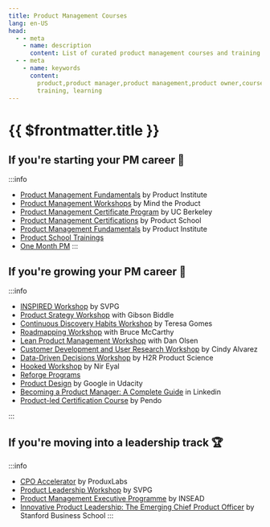 ```yaml
---
title: Product Management Courses
lang: en-US
head:
  - - meta
    - name: description
      content: List of curated product management courses and training
  - - meta
    - name: keywords
      content:
        product,product manager,product management,product owner,courses,
        training, learning
---
```


# {{ $frontmatter.title }}

## If you're starting your PM career :muscle:

:::info

- [Product Management Fundamentals](https://productinstitute.com/) by Product
  Institute
- [Product Management Workshops](https://www.mindtheproduct.com/product-management-training/)
  by Mind the Product
- [Product Management Certificate Program](https://executive.berkeley.edu/programs/product-management)
  by UC Berkeley
- [Product Management Certifications](https://productschool.com/product-management-certification)
  by Product School
- [Product Management Fundamentals](https://productinstitute.com/) by Product
  Institute
- [Product School Trainings](https://productschool.com/)
- [One Month PM](https://onemonthpm.com/) :::

## If you're growing your PM career :rocket:

:::info

- [INSPIRED Workshop](https://www.svpg.com/inspired-workshop/) by SVPG
- [Product Srategy Workshop](https://www.gibsonbiddle.com/workshops) with Gibson
  Biddle
- [Continuous Discovery Habits Workshop](https://www.producttalk.org/workshops/)
  by Teresa Gomes
- [Roadmapping Workshop](https://www.productculture.org/workshops) with Bruce
  McCarthy
- [Lean Product Management Workshop](https://dan-olsen.com/workshops/) with Dan
  Olsen
- [Customer Development and User Research Workshop](https://www.cindyalvarez.com/workshops/)
  by Cindy Alvarez
- [Data-Driven Decisions Workshop](https://www.h2rproductscience.com/data-driven-product-decisions-workshop)
  by H2R Product Science
- [Hooked Workshop](https://www.nirandfar.com/hooked-workshop/) by Nir Eyal
- [Reforge Programs](https://www.reforge.com/all-programs)
- [Product Design](https://www.udacity.com/course/product-design--ud509) by
  Google in Udacity
- [Becoming a Product Manager: A Complete Guide](https://www.linkedin.com/learning/paths/become-a-product-manager-2)
  in Linkedin
- [Product-led Certification Course](https://www.productledcertified.com/get-started)
  by Pendo

:::

## If you're moving into a leadership track :trophy:

:::info

- [CPO Accelerator](https://www.cpoaccelerator.com/) by ProduxLabs
- [Product Leadership Workshop](https://www.svpg.com/empowered-workshop/) by
  SVPG
- [Product Management Executive Programme](https://www.insead.edu/executive-education/partner-programmes/product-management-executive-overview)
  by INSEAD
- [Innovative Product Leadership: The Emerging Chief Product Officer](https://www.gsb.stanford.edu/exec-ed/programs/innovative-product-leadership)
  by Stanford Business School :::
